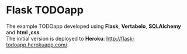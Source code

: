 # Flask TODOapp

The example TODOapp developed using **Flask**, **Vertabelo**, **SQLAlchemy** and **html ,css**. <br>
The initial version is deployed to **Heroku**: http://flask-todoapp.herokuapp.com/.


